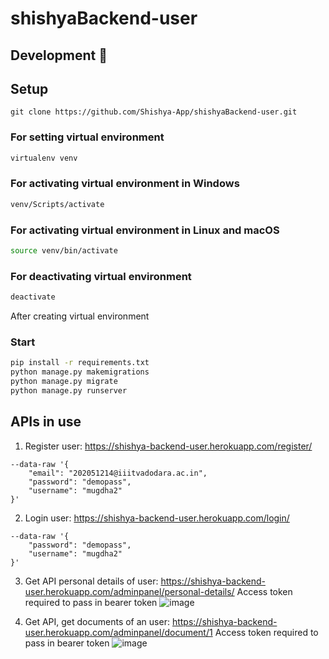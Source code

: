 # shishyaBackend-user

## Development 🔧

## Setup

```
git clone https://github.com/Shishya-App/shishyaBackend-user.git
```

### For setting virtual environment

```sh
virtualenv venv
```

### For activating virtual environment in Windows

```sh
venv/Scripts/activate
```

### For activating virtual environment in Linux and macOS

```sh
source venv/bin/activate
```

### For deactivating virtual environment
```sh
deactivate
```
After creating virtual environment

### Start

```sh
pip install -r requirements.txt
python manage.py makemigrations
python manage.py migrate
python manage.py runserver
```

## APIs in use

1. Register user: https://shishya-backend-user.herokuapp.com/register/
```
--data-raw '{
    "email": "202051214@iiitvadodara.ac.in",
    "password": "demopass",
    "username": "mugdha2"
}'
```

2. Login user: https://shishya-backend-user.herokuapp.com/login/
```
--data-raw '{
    "password": "demopass",
    "username": "mugdha2"
}'
```

3. Get API personal details of user: https://shishya-backend-user.herokuapp.com/adminpanel/personal-details/
Access token required to pass in bearer token
![image](https://user-images.githubusercontent.com/85048574/183628885-f5401eae-4e3a-44dc-9214-fdb799b2bc06.png)

4. Get API, get documents of an user: https://shishya-backend-user.herokuapp.com/adminpanel/document/1
Access token required to pass in bearer token
![image](https://user-images.githubusercontent.com/85048574/183629085-73c50b38-adae-4d31-81a1-651255904abf.png)

